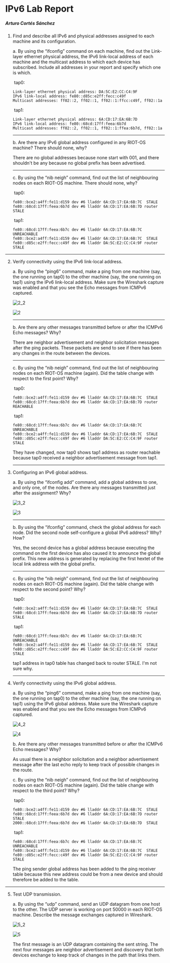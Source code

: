 # IPv6 Lab Report

##### Arturo Cortés Sánchez

1. Find and describe all IPv6 and physical addresses assigned to each machine and its configuration.  

   a. By using the “ifconfig” command on each machine, find out the Link-layer ethernet physical address, the IPv6 link-local address of each machine and the multicast address to which each device has subscribed. Include all addresses in your report and specify which one is which. 

   ​	tap0:

   ````
   Link-layer ethernet physical address: DA:5C:E2:CC:C4:9F 
   IPv6 link-local address: fe80::d85c:e2ff:fecc:c49f
   Multicast addresses: ff02::2, ff02::1, ff02::1:ffcc:c49f, ff02::1a
   ````

   ​	tap1:

   ````
   Link-layer ethernet physical address: 6A:CD:17:EA:6B:7D
   IPv6 link-local address: fe80::68cd:17ff:feea:6b7d
   Multicast addresses: ff02::2, ff02::1, ff02::1:ffea:6b7d, ff02::1a
   ````

   ---

   b. Are there any IPv6 global address configured in any RIOT-OS machine? There should none, why? 

   There are no global addresses because none start with 001, and there shouldn't be any because no global prefix has been advertised.

   ---

   c. By using the “nib neigh” command, find out the list of neighbouring nodes on each RIOT-OS machine. There should none, why? 

   ​	tap0:

   ````
   fe80::bce2:a4ff:fe11:d159 dev #6 lladdr 6A:CD:17:EA:6B:7C  STALE
   fe80::68cd:17ff:feea:6b7d dev #6 lladdr 6A:CD:17:EA:6B:7D router STALE
   ````

   ​	tap1:

   ````
   fe80::68cd:17ff:feea:6b7c dev #6 lladdr 6A:CD:17:EA:6B:7C  UNREACHABLE
   fe80::bce2:a4ff:fe11:d159 dev #6 lladdr 6A:CD:17:EA:6B:7C  STALE
   fe80::d85c:e2ff:fecc:c49f dev #6 lladdr DA:5C:E2:CC:C4:9F router STALE
   ````

---

2. Verify connectivity using the IPv6 link-local address. 

   a. By using the “ping6” command, make a ping from one machine (say, the one running on tap0) to the other machine (say, the one running on tap1) using the IPv6 link-local address. Make sure the Wireshark capture was enabled and that you see the Echo messages from ICMPv6 captured. 

   

   ![2_2](./2_2.PNG)

   

   ![2](./2.png)

   ---

   b. Are there any other messages transmitted before or after the ICMPv6 Echo messages? Why? 

   There are neighbor advertisement and neighbor solicitation messages after the ping  packets. These packets are send to see if there has been any changes in the route between the devices.

   ---

   c. By using the “nib neigh” command, find out the list of neighbouring nodes on each RIOT-OS machine (again). Did the table change with respect to the first point? Why? 

   ​	tap0:

   ````
   fe80::bce2:a4ff:fe11:d159 dev #6 lladdr 6A:CD:17:EA:6B:7C  STALE
   fe80::68cd:17ff:feea:6b7d dev #6 lladdr 6A:CD:17:EA:6B:7D router REACHABLE
   ````

   ​	tap1:

   ````
   fe80::68cd:17ff:feea:6b7c dev #6 lladdr 6A:CD:17:EA:6B:7C  UNREACHABLE
   fe80::bce2:a4ff:fe11:d159 dev #6 lladdr 6A:CD:17:EA:6B:7C  STALE
   fe80::d85c:e2ff:fecc:c49f dev #6 lladdr DA:5C:E2:CC:C4:9F router STALE
   ````

   They have changed, now tap0 shows tap1 address as router reachable because tap0 received a neighbor advertisement message from tap1.

   ---

   

3. Configuring an IPv6 global address. 

   a. By using the “ifconfig add” command, add a global address to one, and only one, of the nodes. Are there any messages transmitted just after the assignment? Why? 

   ![3_2](./3_2.PNG)

   

   ![3](3.png)

   

   ---

   b. By using the “ifconfig” command, check the global address for each node. Did the second node self-configure a global IPv6 address? Why? How? 

   Yes, the second device has a global address because executing the command on the first device has  also caused it to announce the global prefix. This new address is generated by replacing the first hextet of the local link address with the global prefix.

   ---

   c. By using the “nib neigh” command, find out the list of neighbouring nodes on each RIOT-OS machine (again). Did the table change with respect to the second point? Why? 

   ​	tap0:

   ````
   fe80::bce2:a4ff:fe11:d159 dev #6 lladdr 6A:CD:17:EA:6B:7C  STALE
   fe80::68cd:17ff:feea:6b7d dev #6 lladdr 6A:CD:17:EA:6B:7D router STALE	
   ````

   ​	tap1:

   ````
   fe80::68cd:17ff:feea:6b7c dev #6 lladdr 6A:CD:17:EA:6B:7C  UNREACHABLE
   fe80::bce2:a4ff:fe11:d159 dev #6 lladdr 6A:CD:17:EA:6B:7C  STALE
   fe80::d85c:e2ff:fecc:c49f dev #6 lladdr DA:5C:E2:CC:C4:9F router STALE
   ````

   tap1 address in tap0 table has changed back to router STALE. I'm not sure why.

   ---

   

4. Verify connectivity using the IPv6 global address. 

   a. By using the “ping6” command, make a ping from one machine (say, the one running on tap0) to the other machine (say, the one running on tap1) using the IPv6 global address. Make sure the Wireshark capture was enabled and that you see the Echo messages from ICMPv6 captured. 

   ![4_2](4_2.PNG)

   ![4](4.PNG)

   

   b. Are there any other messages transmitted before or after the ICMPv6 Echo messages? Why? 

   As usual there is a neighbor solicitation and a neighbor advertisement message after the last echo  reply to keep track of possible changes in the route.

   c. By using the “nib neigh” command, find out the list of neighbouring nodes on each RIOT-OS machine (again). Did the table change with respect to the third point? Why? 

   ​	tap0:

   ````
   fe80::bce2:a4ff:fe11:d159 dev #6 lladdr 6A:CD:17:EA:6B:7C  STALE
   fe80::68cd:17ff:feea:6b7d dev #6 lladdr 6A:CD:17:EA:6B:7D router STALE
   2000::68cd:17ff:feea:6b7d dev #6 lladdr 6A:CD:17:EA:6B:7D  STALE
   ````

   ​	tap1:

   ````
   fe80::68cd:17ff:feea:6b7c dev #6 lladdr 6A:CD:17:EA:6B:7C  UNREACHABLE
   fe80::bce2:a4ff:fe11:d159 dev #6 lladdr 6A:CD:17:EA:6B:7C  STALE
   fe80::d85c:e2ff:fecc:c49f dev #6 lladdr DA:5C:E2:CC:C4:9F router STALE
   ````

   

   The ping sender global address has been added to the ping receiver table because this new address could be from a new device and should therefore be added to the table.

---



5. Test UDP transmission. 

   a. By using the “udp” command, send an UDP datagram from one host to the other. The UDP server is working on port 50000 in each RIOT-OS machine. Describe the message exchanges captured in Wireshark. 

   ![5_2](5_2.PNG)

   ![5](5.PNG)

   

   The first message is an UDP datagram containing the sent string. The next four messages are neighbor advertisement and discovery that both devices exchange to keep track of changes in the path that links them.